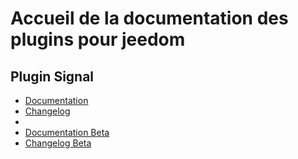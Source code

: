 # Accueil de la documentation des plugins pour jeedom

## Plugin Signal

- [Documentation](/signal/fr_FR)  
- [Changelog](/signal/fr_FR/changelog)  
- 
- [Documentation Beta](/signal/fr_FR/beta)  
- [Changelog Beta](/signal/fr_FR/beta/changelog)
